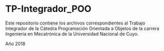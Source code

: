 # TP-Integrador_POO

Este repositorio contiene los archivos correspondientes al Trabajo Integrador de la Cátedra Programación Orientada a Objetos 
de la carrera Ingeniería en Mecatrónica de la Universidad Nacional de Cuyo. 

Año 2018
